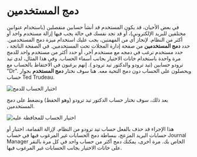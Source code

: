 # دمج المستخدمين


في بعض الأحيان، قد يكون المستخدم قد أنشأ حسابين منفصلين (باستخدام عنوانين مختلفين للبريد الإلكتروني)، أو قد تجد نفسك في حالة يجب فيها إزالة مستخدم واحد أو أكثر من النظام. لإنجاز أي من المهمتين، يجب عليك استخدام ميزة دمج المستخدمين. حدد **دمج المستخدمين** من صفحة إدارة المجلات تحت المستخدمين. في الصفحة الناتجة ، حدد مستخدم ترغب في دمجه مع مستخدم آخر، أو حدد أكثر من مستخدم واحد للدمج مرة واحدة باستخدام خانات الاختيار بجانب أسماء الحساب. وفي هذا المثال، لدى تيد ترودو حسابين (تيد ترودو والدكتور تيد ترودو ). إنهم يرغبون في الاحتفاظ بالحساب مع "Dr". ويحصلون على الحساب دون دمج التحية معه. هنا سوف نختار **دمج المستخدم** بجوار حساب Ted Trudeau.

![اختيار الحساب للدمج](images/chapter5/jm_users_8.png)


بعد ذلك، سوف نختار حساب الدكتور تيد ترودو (وهو الحفظ) ونضغط على دمج المستخدمين.

![اختيار الحساب للمحافظة عليه](images/chapter5/jm_users_9.png)


هذا الإجراء قد حذف بالفعل حساب تيد ترودو من النظام. لإزالة القمامة، اختبار أو حسابات البريد المزعج، ببساطة دمج الحسابات غير المرغوب فيها في حساب Journal Manager الخاص بك. مرة أخرى، يمكنك دمج أكثر من حساب واحد في كل مرة بالنقر على خانات الاختيار بجانب الحسابات غير المرغوب فيها.